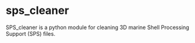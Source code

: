 # sps_cleaner
SPS_cleaner is a python module for cleaning 3D marine Shell Processing Support (SPS) files.

